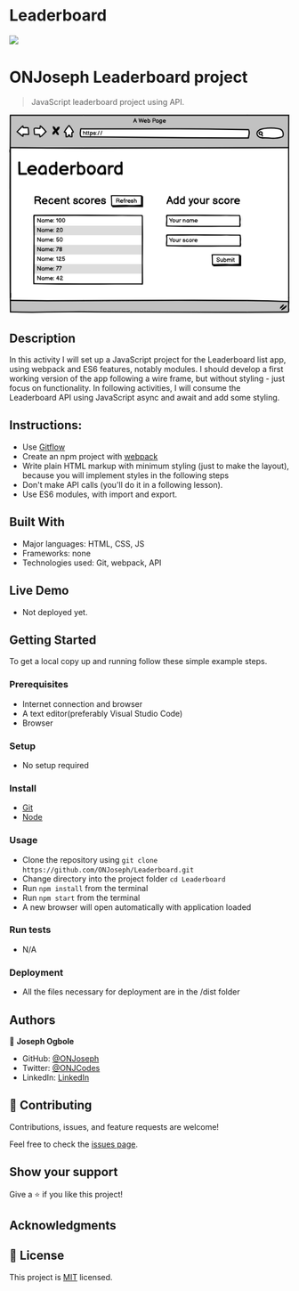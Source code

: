 # Leaderboard
![](https://img.shields.io/badge/Microverse-blueviolet)

# ONJoseph Leaderboard project

> JavaScript leaderboard project using API.

![screenshot](./leaderboard.png)

## Description

In this activity I will set up a JavaScript project for the Leaderboard list app, using webpack and ES6 features, notably modules. I should develop a first working version of the app following a wire frame, but without styling - just focus on functionality. In following activities, I will consume the Leaderboard API using JavaScript async and await and add some styling.

## Instructions:

- Use [Gitflow](https://github.com/microverseinc/curriculum-transversal-skills/blob/main/git-github/articles/gitflow.md)
- Create an npm project with [webpack](https://webpack.js.org/guides/output-management/#setting-up-htmlwebpackplugin)
- Write plain HTML markup with minimum styling (just to make the layout), because you will implement styles in the following steps
- Don't make API calls (you'll do it in a following lesson).
- Use ES6 modules, with import and export.

## Built With

- Major languages: HTML, CSS, JS
- Frameworks: none
- Technologies used: Git, webpack, API

## Live Demo

- Not deployed yet.

## Getting Started

To get a local copy up and running follow these simple example steps.

### Prerequisites

- Internet connection and browser
- A text editor(preferably Visual Studio Code)
- Browser

### Setup

- No setup required

### Install

- [Git](https://git-scm.com/downloads)
- [Node](https://nodejs.org/en/download/)

### Usage

- Clone the repository using `git clone https://github.com/ONJoseph/Leaderboard.git`
- Change directory into the project folder `cd Leaderboard`
- Run `npm install` from the terminal
- Run `npm start` from the terminal
- A new browser will open automatically with application loaded

### Run tests

- N/A

### Deployment

- All the files necessary for deployment are in the /dist folder

## Authors

👤 **Joseph Ogbole**

- GitHub: [@ONJoseph](https://github.com/ONJoseph)
- Twitter: [@ONJCodes](https://twitter.com/ONJCodes)
- LinkedIn: [LinkedIn](https://www.linkedin.com/in/o-n-joseph-ba8425147/)

## 🤝 Contributing

Contributions, issues, and feature requests are welcome!

Feel free to check the [issues page](https://github.com/ONJoseph/Leaderboard/issues).

## Show your support

Give a ⭐️ if you like this project!

## Acknowledgments


## 📝 License

This project is [MIT](./license.md) licensed.
